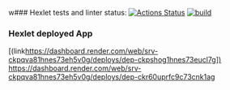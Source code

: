 w### Hexlet tests and linter status:
[![Actions Status](https://github.com/Kukuru5a/java-project-72/actions/workflows/hexlet-check.yml/badge.svg)](https://github.com/Kukuru5a/java-project-72/actions)
[![build](https://github.com/Kukuru5a/java-project-72/actions/workflows/build.yml/badge.svg)](https://github.com/Kukuru5a/java-project-72/actions/workflows/build.yml)


### Hexlet deployed App
[(link[https://dashboard.render.com/web/srv-ckpqva81hnes73eh5v0g/deploys/dep-ckpshog1hnes73eucl7g])
](https://dashboard.render.com/web/srv-ckpqva81hnes73eh5v0g/deploys/dep-ckr60uprfc9c73cnk1ag)https://dashboard.render.com/web/srv-ckpqva81hnes73eh5v0g/deploys/dep-ckr60uprfc9c73cnk1ag
